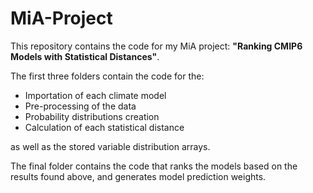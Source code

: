 # MiA-Project
This repository contains the code for my MiA project: <b>"Ranking CMIP6 Models with Statistical Distances"</b>.

The first three folders contain the code for the:
- Importation of each climate model
- Pre-processing of the data
- Probability distributions creation
- Calculation of each statistical distance

as well as the stored variable distribution arrays.

The final folder contains the code that ranks the models based on the results found above, and generates model prediction weights.
